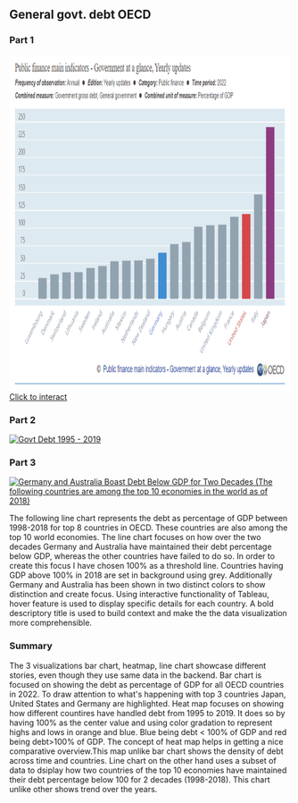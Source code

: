 ## General govt. debt OECD

### Part 1
<img src="./OECD-govt%20debt%202022.png" alt="OECD Govt Debt 2022" width="800" height="600">
<a rel="noopener noreferrer" href="https://data-viewer.oecd.org?chartId=dbe15a84-e68a-4782-bbda-0bd7b8d2367d" target="_blank">Click to interact</a>


### Part 2
<html lang="en">
<head>
    <meta charset="UTF-8">
    <meta name="viewport" content="width=device-width, initial-scale=1.0">
    <title>Tableau Visualization</title>
</head>
<body>
    <div class='tableauPlaceholder' id='viz1725812534311' style='position: relative'>
        <noscript>
            <a href='#'>
                <img alt='Govt Debt 1995 - 2019' src='https://public.tableau.com/static/images/Go/GovtDebt1995-2019/GovtDebt1995-/1_rss.png' style='border: none' />
            </a>
        </noscript>
        <object class='tableauViz' style='display:none;'>
            <param name='host_url' value='https%3A%2F%2Fpublic.tableau.com%2F' />
            <param name='embed_code_version' value='3' />
            <param name='site_root' value='' />
            <param name='name' value='GovtDebt1995-2019/GovtDebt1995-' />
            <param name='tabs' value='no' />
            <param name='toolbar' value='yes' />
            <param name='static_image' value='https://public.tableau.com/static/images/Go/GovtDebt1995-2019/GovtDebt1995-/1.png' />
            <param name='animate_transition' value='yes' />
            <param name='display_static_image' value='yes' />
            <param name='display_spinner' value='yes' />
            <param name='display_overlay' value='yes' />
            <param name='display_count' value='yes' />
            <param name='language' value='en-US' />
            <param name='filter' value='publish=yes' />
        </object>
    </div>
    <script type='text/javascript'>
        var divElement = document.getElementById('viz1725812534311');
        var vizElement = divElement.getElementsByTagName('object')[0];
        vizElement.style.width='100%';
        vizElement.style.height=(divElement.offsetWidth*0.75)+'px';
        var scriptElement = document.createElement('script');
        scriptElement.src = 'https://public.tableau.com/javascripts/api/viz_v1.js';
        vizElement.parentNode.insertBefore(scriptElement, vizElement);
    </script>
</body>
</html>


### Part 3
<div class='tableauPlaceholder' id='viz1725836743572' style='position: relative; width: 100%;'>
  <noscript>
    <a href='#'>
      <img alt='Germany and Australia Boast Debt Below GDP for Two Decades (The following countries are among the top 10 economies in the world as of 2018)' 
           src='https://public.tableau.com/static/images/De/Debt-less-than-GDP/DebtGDP/1_rss.png' 
           style='border: none' />
    </a>
  </noscript>
  <object class='tableauViz' style='width: 100%; height: 500px; display:none;'>
    <param name='host_url' value='https%3A%2F%2Fpublic.tableau.com%2F' />
    <param name='embed_code_version' value='3' />
    <param name='site_root' value='' />
    <param name='name' value='Debt-less-than-GDP/DebtGDP' />
    <param name='tabs' value='no' />
    <param name='toolbar' value='yes' />
    <param name='static_image' value='https://public.tableau.com/static/images/De/Debt-less-than-GDP/DebtGDP/1.png' />
    <param name='animate_transition' value='yes' />
    <param name='display_static_image' value='yes' />
    <param name='display_spinner' value='yes' />
    <param name='display_overlay' value='yes' />
    <param name='display_count' value='yes' />
    <param name='language' value='en-US' />
  </object>
</div>

<script type='text/javascript'>
  var divElement = document.getElementById('viz1725836743572');
  var vizElement = divElement.getElementsByTagName('object')[0];
  vizElement.style.width = '100%';
  vizElement.style.height = (divElement.offsetWidth * 0.75) + 'px';

  var scriptElement = document.createElement('script');
  scriptElement.src = 'https://public.tableau.com/javascripts/api/viz_v1.js';
  vizElement.parentNode.insertBefore(scriptElement, vizElement);
</script>


The following line chart represents the debt as percentage of GDP between 1998-2018 for top 8 countries in OECD. These countries are also among the top 10 world economies. The line chart focuses on how over the two decades Germany and Australia have maintained their debt percentage below GDP, whereas the other countries have failed to do so. In order to create this focus I have chosen 100% as a threshold line. Countries having GDP above 100% in 2018 are set in background using grey. Additionally Germany and Australia has been shown in two distinct colors to show distinction and create focus. Using interactive functionality of Tableau, hover feature is used to display specific details for each country. A bold descriptory title is used to build context and make the the data visualization more comprehensible.

### Summary
The 3 visualizations bar chart, heatmap, line chart showcase different stories, even though they use same data in the backend. 
Bar chart is focused on showing the debt as percentage of GDP for all OECD countries in 2022. To draw attention to what's happening with top 3 countries Japan, United States and Germany are highlighted.
Heat map focuses on showing how different countires have handled debt from 1995 to 2019. It does so by having 100% as the center value and using color gradation to represent highs and lows in orange and blue. Blue being debt < 100% of GDP and red being debt>100% of GDP. The concept of heat map helps in getting a nice comparative overview.This map unlike bar chart shows the density of debt across time and countries.
Line chart on the other hand uses a subset of data to dsiplay how two countries of the top 10 economies have maintained their debt percentage below 100 for 2 decades (1998-2018). This chart unlike other shows trend over the years.
